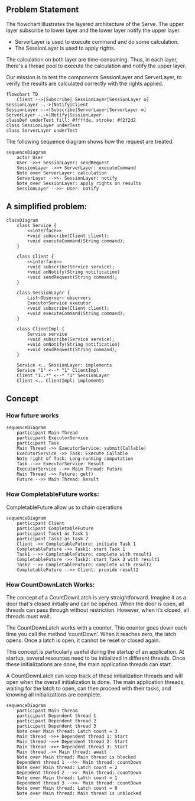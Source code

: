 ## Problem Statement

The flowchart illustrates the layered architecture of the Serve. The upper layer subscribe to lower layer and the lower
layer notify the upper layer.

- ServerLayer is used to execute command and do some calculation.
- The SessionLayer is used to apply rights.

The calculation on both layer are time-consuming. Thus, in each layer, there's a thread
pool to execute the calculation and notify the upper layer.

Our mission is to test the components SessionLayer and ServerLayer, to verify the results are calculated
correctly with the rights applied.

```mermaid
flowchart TD
    Client -->|Subscribe| SessionLayer[SessionLayer ⚙]
SessionLayer -.->|Notify|Client
SessionLayer -->|Subscribe|ServerLayer[ServerLayer ⚙️]
ServerLayer -.->|Notify|SessionLayer
classDef underTest fill: #ffffde, stroke: #f2f2d2
class SessionLayer underTest
class ServerLayer underTest
```

The following sequence diagram shows how the request are treated.

```mermaid
sequenceDiagram
    actor User
    User ->>+ SessionLayer: sendRequest
    SessionLayer ->>+ ServerLayer: executeCommand
    Note over ServerLayer: calculation
    ServerLayer -->>- SessionLayer: notify
    Note over SessionLayer: apply rights on results
    SessionLayer -->>- User: notify
```

## A simplified problem:

```mermaid
classDiagram
    class Service {
        <<interface>>
        +void subscribe(Client client);
        +void executeCommand(String command);
    }

    class Client {
        <<interface>>
        +void subscribe(Service service);
        +void onNotify(String notification)
        +void sendRequest(String command);
    }

    class SessionLayer {
        List~Observer~ observers
        ExecutorService executor
        +void subscribe(Client client);
        +void executeCommand(String command);
    }

    class ClientImpl {
        Service service
        +void subscribe(Service service);
        +void onNotify(String notification)
        +void sendRequest(String command);
    }

    Service <.. SessionLayer: implements
    Service "1" <--* "1" ClientImpl
    Client "1..*" <--* "1" SessionLayer
    Client <.. ClientImpl: implements
```

## Concept

### How future works

```mermaid
sequenceDiagram
    participant Main Thread
    participant ExecutorService
    participant Task
    Main Thread ->> ExecutorService: submit(Callable)
    ExecutorService ->> Task: Execute Callable
    Note right of Task: Long-running computation
    Task -->> ExecutorService: Result
    ExecutorService -->> Main Thread: Future
    Main Thread ->> Future: get()
    Future -->> Main Thread: Result
```

### How CompletableFuture works:

CompletableFuture allow us to chain operations

```mermaid
sequenceDiagram
    participant Client
    participant CompletableFuture
    participant Task1 as Task 1
    participant Task2 as Task 2
    Client ->> CompletableFuture: initiate Task 1
    CompletableFuture ->> Task1: start Task 1
    Task1 -->> CompletableFuture: complete with result1
    CompletableFuture ->> Task2: start Task 2 with result1
    Task2 -->> CompletableFuture: complete with result2
    CompletableFuture -->> Client: provide result2
```

### How CountDownLatch Works:

The concept of a CountDownLatch is very straightforward. Imagine it as a door that's closed initially and can be opened.
When the door is open, all threads can pass through without restriction. However, when it’s closed, all threads must
wait.

The CountDownLatch works with a counter. This counter goes down each time you call the method ‘countDown’. When it
reaches zero, the latch opens. Once a latch is open, it cannot be reset or closed again.

This concept is particularly useful during the startup of an application. At startup, several resources need to be
initialized in different threads. Once these initializations are done, the main application threads can start.

A CountDownLatch can keep track of these initialization threads and will open when the overall initialization is done.
The main application threads, waiting for the latch to open, can then proceed with their tasks, and knowing all
initializations are complete.

```mermaid
sequenceDiagram
    participant Main thread
    participant Dependent thread 1
    participant Dependent thread 2
    participant Dependent thread 3
    Note over Main thread: Latch count = 3
    Main thread ->>+ Dependent thread 1: Start
    Main thread ->>+ Dependent thread 2: Start
    Main thread ->>+ Dependent thread 3: Start
    Main thread ->> Main thread: await
    Note over Main thread: Main thread is blocked
    Dependent thread 1 -->>- Main thread: countDown
    Note over Main thread: Latch count = 2
    Dependent thread 2 -->>- Main thread: countDown
    Note over Main thread: Latch count = 1
    Dependent thread 3 -->>- Main thread: countDown
    Note over Main thread: Latch count = 0
    Note over Main thread: Main thread is unblocked
```

